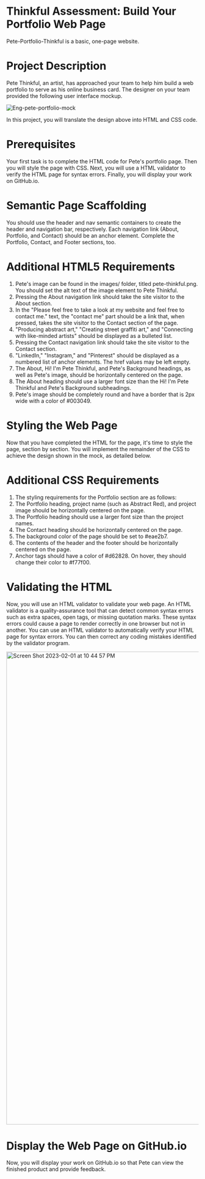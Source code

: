 # Thinkful Assessment: Build Your Portfolio Web Page

Pete-Portfolio-Thinkful is a basic, one-page website. 

# Project Description
Pete Thinkful, an artist, has approached your team to help him build a web portfolio to serve as his online business card. The designer on your team provided the following user interface mockup.

![Eng-pete-portfolio-mock](https://user-images.githubusercontent.com/123777132/216225392-86f5b82c-a042-4c55-af7b-400fb9890271.png)

In this project, you will translate the design above into HTML and CSS code.

# Prerequisites
Your first task is to complete the HTML code for Pete's portfolio page. Then you will style the page with CSS. Next, you will use a HTML validator to verify the HTML page for syntax errors. Finally, you will display your work on GitHub.io.

# Semantic Page Scaffolding
You should use the header and nav semantic containers to create the header and navigation bar, respectively. Each navigation link (About, Portfolio, and Contact) should be an anchor element. Complete the Portfolio, Contact, and Footer sections, too.

# Additional HTML5 Requirements
1. Pete's image can be found in the images/ folder, titled pete-thinkful.png. You should set the alt text of the image element to Pete Thinkful.
2. Pressing the About navigation link should take the site visitor to the About section.
3. In the "Please feel free to take a look at my website and feel free to contact me." text, the "contact me" part should be a link that, when pressed, takes the site visitor to the Contact section of the page.
4. "Producing abstract art," "Creating street graffiti art," and "Connecting with like-minded artists" should be displayed as a bulleted list.
5. Pressing the Contact navigation link should take the site visitor to the Contact section.
6. "LinkedIn," "Instagram," and "Pinterest" should be displayed as a numbered list of anchor elements. The href values may be left empty.
7. The About, Hi! I'm Pete Thinkful, and Pete's Background headings, as well as Pete's image, should be horizontally centered on the page.
8. The About heading should use a larger font size than the Hi! I'm Pete Thinkful and Pete's Background subheadings.
9. Pete's image should be completely round and have a border that is 2px wide with a color of #003049. 

# Styling the Web Page
Now that you have completed the HTML for the page, it's time to style the page, section by section. You will implement the remainder of the CSS to achieve the design shown in the mock, as detailed below.

# Additional CSS Requirements
1. The styling requirements for the Portfolio section are as follows:
2. The Portfolio heading, project name (such as Abstract Red), and project image should be horizontally centered on the page.
3. The Portfolio heading should use a larger font size than the project names.
4. The Contact heading should be horizontally centered on the page.
5. The background color of the page should be set to #eae2b7.
6. The contents of the header and the footer should be horizontally centered on the page.
7. Anchor tags should have a color of #d62828. On hover, they should change their color to #f77f00.

# Validating the HTML
Now, you will use an HTML validator to validate your web page. An HTML validator is a quality-assurance tool that can detect common syntax errors such as extra spaces, open tags, or missing quotation marks. These syntax errors could cause a page to render correctly in one browser but not in another. You can use an HTML validator to automatically verify your HTML page for syntax errors. You can then correct any coding mistakes identified by the validator program.

<img width="1236" alt="Screen Shot 2023-02-01 at 10 44 57 PM" src="https://user-images.githubusercontent.com/123777132/216226646-3909ed5e-0baf-4c31-bf5b-0b8049fcf01a.png">

# Display the Web Page on GitHub.io
Now, you will display your work on GitHub.io so that Pete can view the finished product and provide feedback.
